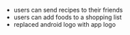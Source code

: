 * users can send recipes to their friends
* users can add foods to a shopping list
* replaced android logo with app logo
